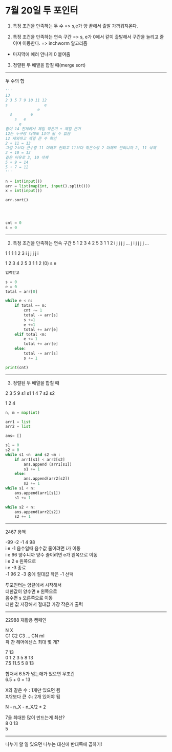 # 7월 20일 투 포인터

1. 특정 조건을 만족하는 두 수
=> s,e가 양 끝에서 출발 가까워져온다.

2. 특정 조건을 만족하는 연속 구간
=> s, e가 0에서 같이 출발해서 구간을  늘리고 줄이며 이동한다.
=> inchworm 알고리즘
- 마지막에 에러 안나게 0 붙여줌

3. 정렬된 두 배열을 합칠 때(merge sort)



---
두 수의 합
```python
'''
13
2 3 5 7 9 10 11 12
s                e
              e  
  s        e
    s   e
      e
합이 14 전체에서 제일 작은거 + 제일 큰거
12는 누구랑 더해도 13이 될 수 없음
12 제외하고 제일 큰 수 확인
2 + 11 = 13
그럼 2보다 큰수랑 11 더해도 안되고 11보다 작은수랑 2 더해도 안되니까 2, 11 삭제
3 + 10 = 13
같은 이유로 3, 10 삭제
5 + 9 = 14
5 + 7 = 12
'''

n = int(input())
arr = list(map(int, input().split()))
x = int(input())

arr.sort()




cnt = 0
s = 0

```


---
2. 특정 조건을 만족하는 연속 구간
5
1 2 3 4 2 5 3 1 1 2
i
  j
    j
      j
        j
         ...      j
  i j
      j
        j
          j ...


1 1 1 1 2 3 
i 
  j
    j
      j
        j
  i     


1 2 3 4 2 5 3 1 1 2 (0)
              s
                  e

```python
입력받고

s = 0
e = 0
total = arr[0]

while e < n:
    if total == m:
        cnt += 1
        total -= arr[s]
        s +=1
        e +=1
        total += arr[e]
    elif total <m:
        e += 1
        total += arr[e]
    else:
        total -= arr[s]
        s += 1

print(cnt)

```



---
3. 정렬된 두 배열을 합칠 때

2  3  5  9
s1
   s1
1  4  7
s2
   s2

1 2 4

```python
n, m = map(int)

arr1 = list
arr2 = list

ans= []

s1 = 0
s2 = 0
while s1 <n  and s2 <m :
    if arr1[s1] < arr2[s2]
        ans.append (arr1[s1])
        s1 += 1
    else:
        ans.append(arr2[s2])
        s2 += 1
while s1 < n:
    ans.append(arr1[s1])
    s1 += 1

while s2 < n:
    ans.append(arr2[s2])
    s2 += 1
```

---
2467 용액




-99 -2 -1 4 98\
i           e  -1 음수일때 음수값 줄이려면 i가 이동\
    i       e  96 양수니까 양수 줄이려면 e가 왼쪽으로 이동\
    i     e    2  e 왼쪽으로\
    i   e      -3 종료\
-1 96 2 -3 중에 절대값 작은  -1 선택

투포인터는 양끝에서 시작해서 \
더한값이 양수면 e 왼쪽으로\
음수면 s 오른쪽으로 이동\
더한 값 저장해서 절대값 가장 작은거 출력


---
22988 재활용 캠페인

N X\
C1 C2 C3 ... CN ml\
꽉 찬 헤어에센스 최대 몇 개?


7 13\
0 1 2 3 5 8 13\
7.5 11.5 5 8 13

합쳐서 6.5가 넘는애가 있으면 무조건\
6.5 + 0 = 13


X와 같은 수 : 1개만 있으면 됨\
X/2보다 큰 수: 2개 있어야 됨


N - n_X - n_X/2 * 2 



7을 최대한 많이 만드는게 최선?\
8 0 13\
5 

---
나누기 할 일 있으면 나누는 대신에 반대쪽에 곱하기!